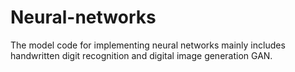 # Neural-networks
The model code for implementing neural networks mainly includes handwritten digit recognition and digital image generation GAN.
